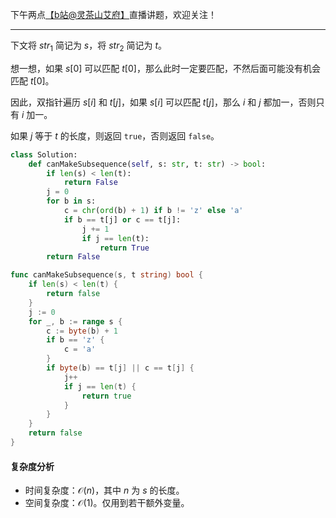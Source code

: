 下午两点[【b站@灵茶山艾府】](https://space.bilibili.com/206214)直播讲题，欢迎关注！

---

下文将 $\textit{str}_1$ 简记为 $s$，将 $\textit{str}_2$ 简记为 $t$。

想一想，如果 $s[0]$ 可以匹配 $t[0]$，那么此时一定要匹配，不然后面可能没有机会匹配 $t[0]$。

因此，双指针遍历 $s[i]$ 和 $t[j]$，如果 $s[i]$ 可以匹配 $t[j]$，那么 $i$ 和 $j$ 都加一，否则只有 $i$ 加一。

如果 $j$ 等于 $t$ 的长度，则返回 `true`，否则返回 `false`。

```py [sol-Python3]
class Solution:
    def canMakeSubsequence(self, s: str, t: str) -> bool:
        if len(s) < len(t):
            return False
        j = 0
        for b in s:
            c = chr(ord(b) + 1) if b != 'z' else 'a'
            if b == t[j] or c == t[j]:
                j += 1
                if j == len(t):
                    return True
        return False
```

```go [sol-Go]
func canMakeSubsequence(s, t string) bool {
	if len(s) < len(t) {
		return false
	}
	j := 0
	for _, b := range s {
		c := byte(b) + 1
		if b == 'z' {
			c = 'a'
		}
		if byte(b) == t[j] || c == t[j] {
			j++
			if j == len(t) {
				return true
			}
		}
	}
	return false
}
```

#### 复杂度分析

- 时间复杂度：$\mathcal{O}(n)$，其中 $n$ 为 $s$ 的长度。
- 空间复杂度：$\mathcal{O}(1)$。仅用到若干额外变量。
